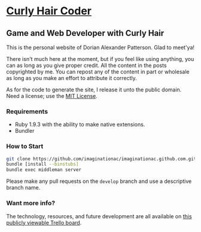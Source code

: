 [Curly Hair Coder](http://imaginationac.github.com)
========================

Game and Web Developer with Curly Hair
--------------------------------------

This is the personal website of Dorian Alexander Patterson. Glad to meet'ya!

There isn't much here at the moment, but if you feel like using anything, you
can as long as you give proper credit.  All the content in the posts copyrighted
by me. You can repost any of the content in part or wholesale as long as you
make an effort to attribute it correctly.

As for the code to generate the site, I release it unto the public domain. Need
a license; use the [MIT License](LICENSE).

### Requirements

- Ruby 1.9.3 with the ability to make native extensions.
- Bundler

### How to Start

```sh
git clone https://github.com/imaginationac/imaginationac.github.com.git
bundle [install --binstubs]
bundle exec middleman server
```
Please make any pull requests on the `develop` branch and use a descriptive
branch name.

### Want more info?

The technology, resources, and future development are all available on
[this publicly viewable Trello board](https://trello.com/b/dAENVNVU).
